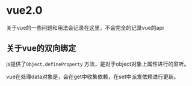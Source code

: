 # vue2.0

关于vue的一些问题和用法会记录在这里，不会完全的记录vue的api

## 关于vue的双向绑定

js提供了`Object.defineProperty` 方法，是对于object对象上属性进行的监听。

vue在处理data对象是，会在get中收集依赖，在set中派发依赖进行更新。

 

